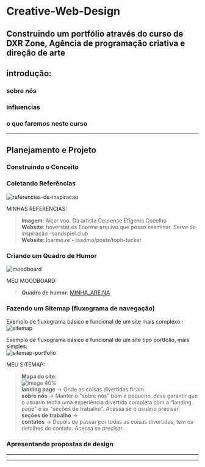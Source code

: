 # Creative-Web-Design
Construindo um portfólio através do curso de DXR Zone, Agência de programação criativa e direção de arte
---

## introdução:
  ### sobre nós
  ### influencias
  ### o que faremos neste curso

---

## Planejamento e Projeto
  ### Construindo o Conceito
 <!-- Notas do autor:  - Nesta unidade, abordaremos a preparação necessária para a construção de um site antes de começar a escrever o código. Iremos guiá-lo na criação de um conceito, na coleta de material de referência e no design do site. 
                      - Em primeiro lugar, mostraremos como criar um conceito inicial para seu site, a fim de fornecer a você mesmo um briefing sólido para trabalhar durante as etapas de coleta de referência e design. -->
 
  ### Coletando Referências
  <!-- - Nesta lição, discutiremos a pesquisa e a coleta de referências relevantes para ajudar a inspirar e informar seus projetos. 
  Para começar, é sempre muito útil ter uma coleção decente de sites de referência para que você possa formular uma ideia do que está tentando construir e o tipo de sensação que gostaria que seu site acabado tivesse. Ter essas referências para inspiração no estilo e na função sempre nos ajuda a permanecer no caminho certo. Freqüentemente achamos que pular esse estágio pode ser tentador, pois queremos pular direto para o projeto e a construção, mas ter uma base sólida no que estamos tentando alcançar torna o resto do processo muito mais suave! Você sabe o que eles dizem - falhe em se preparar, prepare-se para falhar.
Não sinta que precisa se limitar a apenas olhar para sites em busca de inspiração - claro, isso é inestimável, mas você definitivamente também deve dar uma olhada no design gráfico, objetos, sons e tudo o mais que flutue em seu barco!-->
![referencias-de-inspiracao](https://assets3.domestika.org/course-images/000/025/483/25483-big.png)
      
  MINHAS REFERENCIAS: </br>
   > **Imagem**: Alçar voo. Da artista Cearense Efigenia Coeelho </br>
    **Website**: hoverstat.es Enorme arquivo que posso examinar. Serve de inspiração 
      -sandspiel.club </br>
   > **Website**: loarmo.re
      - loadmo/posts/toph-tucker
        
  ### Criando um Quadro de Humor
  <!-- - Trata da curadoria e organização de suas referências para que você possa tirar o máximo proveito delas.
  Agora que você tem seu material de referência em mãos, é hora de organizá-lo de uma forma que seja fácil para você consultar. Pode ser um quadro de humor, uma pilha em sua mesa, uma pasta em seu computador - apenas certifique-se de que seja intuitivo e fácil de olhar. Quando terminar, compartilhe seu quadro de humor no fórum!
Gostamos de colocar nossas referências em um quadro de humor para que possamos vê-las todas de uma vez e ter uma visão geral. Também ajuda a restringir os itens individuais sem muita dificuldade. Nossa ferramenta favorita para este trabalho específico é [Are.na](https://www.are.na/) , uma plataforma de pesquisa criativa que você pode encontrar mais adiante nos recursos adicionais. Ele permite que você reúna quadros de humor concisos e úteis com imagens, vídeos e links bem exibidos. É como o Pinterest, mas mais limpo e mais adequado para coletar referências de sites. -->
![moodboard](https://assets7.domestika.org/course-images/000/025/487/25487-big.png)

  MEU MOODBOARD: </br>
   > **Quadro de humor**: [MINHA_ARE.NA](https://www.are.na/janaina-madeira-tannus-teixeira/website-references-ci2_lbioijw?fromOnboarding=true)

  ### Fazendo um Sitemap (fluxograma de navegação)
  <!-- - Planejar a jornada do usuário pelo seu site para ter uma ideia mais clara de quais páginas precisam ser projetadas e como todas elas se vinculam. 
  Em seguida, é hora de se concentrar na funcionalidade do seu site. Qual é a jornada que seu usuário fará em torno de sua página inicial a partir do momento em que acessá-la pela primeira vez? Pode ser tão simples ou tão complicado quanto você quiser - talvez seu site seja de uma página muito simples, ou talvez tenha seções para percorrer, ou talvez contenha várias páginas! Fazer um mapa do site no estilo de um fluxograma para 'mapear' essa jornada ajudará você a contextualizar o site em sua mente e tornar o processo de design a seguir muito mais fácil.
Para criar seu mapa do site, você pode usar Figma, Google Slides, Photoshop ou qualquer outro software de design de sua escolha. Se você preferir o analógico, pode até criar um mapa do site da maneira clássica - com lápis e papel! Seja qual for o caso, não hesite em compartilhar o mapa do site no fórum quando terminar.-->

Exemplo de fluxograma básico e funcional de um site mais complexo : </br>
  ![sitemap](https://assets3.domestika.org/course-images/000/026/153/26153-big.png)

Exemplo de fluxograma básico e funcional de um site tipo portfólio, mais simples:</br>
  ![sitemap-portfolio](https://github.com/jmtannus/Creative-Web-Design/assets/61756665/4fc3729a-e992-4b80-ad27-f9079294866e)

  MEU SITEMAP: </br>
   > **Mapa do site**: </br> ![image 40%](https://github.com/jmtannus/Creative-Web-Design/assets/61756665/bbe49031-12c7-4267-921b-e0b1043ee281) </br>
   > **landing page** -> Onde as coisas divertidas ficam. </br>
   > **sobre nós** -> Manter o "sobre nós" bom e pequeno, deve garantir que o usuario tenha uma experiência divertida completa com a "landing page" e as "seções de trabalho". Acessa se o usuário precisar. </br>
   > **seções de trabalho** -> </br>
   > **contatos** -> Depois de passar por todas as coisas divertidas, tem os detalhes do contato. Acessa se precisar. </br>

  ### Apresentando propostas de design
  <!-- Criar o design plano do seu site. Para isso, estaremos utilizando a plataforma Figma. 
  É aqui que as coisas começam a ficar um pouco mais emocionantes! Agora que você tem uma ideia mais clara de suas inspirações e da jornada que o usuário fará pelo site, está pronto para começar a projetar. Novamente, use qualquer ferramenta que funcione melhor para você para projetar seu site, embora seja altamente recomendável usar o Figma, pois é gratuito e tem muitas funções úteis para ajudá-lo a projetar para a web. Se você estiver se sentindo travado, consulte novamente o quadro de humor e o mapa do site. Trabalhe metodicamente, colocando primeiro os elementos mais óbvios e funcionais e daí em diante. Essa sensação de 'tela em branco' pode ser assustadora no início da criação de qualquer design e pode causar um certo bloqueio mental. Descobrimos que o melhor remédio para isso é pensar no site puramente em termos de funcionalidade e não se criticar pelo mérito artístico do que você está projetando - esta parte tende a seguir naturalmente depois que você iniciar seu design. -->
  
  







---

<!-- ## INTRODUÇÃO_RECURSOS ADICIONAIS do curso:

### Nossas principais influências:
- [Joseph Pleass](https://josephpleass.com/)
O site de Joseph Pleass mostra sua mistura super eclética de trabalho e é legendado por todo o caminho conforme você navega.

- [Alex McCullough](https://www.alexmccullough.co.uk/)
Nosso amigo, homem versátil e extraordinário designer gráfico, o site de Al McCullough foi, na verdade, construído por Joe Pleass - é um mundo pequeno! Tanto o seu trabalho como o próprio site são uma alegria absoluta.

- [Alice Stewart](https://alicestew.art/)
O trabalho de Alice é superexpansivo e cobre tudo, desde hardware e código, passando por ensino e realização de workshops sobre construção de tecnologia positiva para o sexo! Você pode descobrir mais sobre ela em seu site - prepare-se para ser bem e verdadeiramente impressionado.

- [Jack Wild](https://isjackwild.com/)
Nosso amigo e muitas vezes mentor Jack consegue ser super técnico e astuto, mas também injeta um pouco de humor em seu trabalho. Você pode ver isso em seu site, onde você pode optar por explodir ou olhar seu portfólio impressionante. Ele também parece ter a resposta para qualquer questão relacionada ao código que possamos pensar em lançar sobre ele.

- [Ben West](http://bewe.me/)
Aqui está um link para o site de Ben West, que tem um sistema de navegação não convencional e divertido, e uma lista de links para alguns de seus trabalhos incríveis!

- [Comuzi](https://www.comuzi.xyz/)
Nossos amigos da Comuzi produzem alguns dos trabalhos mais interessantes e cobrem muito terreno, desde a pesquisa até o design e o código criativo. Você pode ver alguns de seus trabalhos aqui no site!

### Jogos em Destaque

  Esses são alguns dos videogames que gostávamos de jogar quando crianças. Ainda me lembro das interfaces estranhas cheias de detalhes inúteis completamente alheios ao enredo principal, mas ainda assim divertidos e agradáveis. Essa abordagem é algo que tentamos recriar em nosso próprio trabalho. Os sites não precisam ser necessariamente elegantes, mínimos e suaves - nada impede que deixe uma pequena surpresa para os usuários aqui e ali para tornar a experiência mais divertida e alegre!

- [The Jolly Postman's Party ( 1997) (https://artsandculture.google.com/asset/video-game-the-jolly-postman-s-party-dk-interactive-learning/-wEulDAKIlMkoA)
- Meu Primeiro Amazing World Explorer (1998)](https://artsandculture.google.com/asset/video-game-my-first-amazing-world-explorer-dorling-kindersley-publishing-inc/dwH0ohDkG50fFw)
- [Jornada lógica do Zoombinis (1996)](https://artsandculture.google.com/entity/logical-journey-of-the-zoombinis/m02096l)
- [SimCity 4 (2003)](https://artsandculture.google.com/asset/video-game-simcity-4-deluxe-edition/pwEDt7QOd0YYMw)

Livros Mencionados
- [Ensine a si mesmo a Internet e a World Wide Web visualmente por Ruth Maran e Paul Whitehead](https://www.goodreads.com/book/show/1242702.Teach_Yourself_the_Internet_and_World_Wide_Web_Visually)
  
  Este livro dos anos noventa é muito divertido se você estiver interessado em ver o quanto mudou na internet, mas também o quanto permaneceu igual.

- [DK Pockets: Gemstones por Emma Foa](https://www.goodreads.com/book/show/318952.DK_Pockets)
  Um fato engraçado sobre nós é que somos ambos enormes acumuladores. Este livro é um ótimo exemplo disso - não apenas porque nós mesmos coletamos pedras preciosas por um tempo, mas também porque serve para ilustrar simbolicamente as muitas coisas que a codificação permite que você faça. Veja, você provavelmente nunca será capaz de comprar e coletar todas as pedras preciosas do mundo, mas por meio do código você pode construir algo que seja igualmente significativo para você. -->

---

<!-- ## PLANEJAMENTO _RECURSOS ADICIONAIS do curso:
[Are.na](https://www.are.na/) Board
["Referências de website"](https://www.are.na/dxr-zone/website-references-li3rrnmvgtk)
Este é o nosso quadro Are.na de referências de sites.

Figma Design
["Website da zona DXR"](https://www.figma.com/file/3hGoArAE2PEGYoJHIjdBwQ/DXR-Zone-Website?node-id=0%3A1)
Este é o nosso design plano de site, criado em Figma.

Mais inspiração no Domestika
[O blog Domestika](https://www.domestika.org/en/blog)
Dê uma olhada no blog do Domestika, onde você pode encontrar muitos conteúdos interessantes que podem despertar sua criatividade.

["O que a maioria dos sites tem em comum"](https://www.domestika.org/en/blog/5663-what-most-websites-have-in-common)
["Ferramentas criativas: HTML"](https://www.domestika.org/en/blog/3857-creative-tools-html) -->
